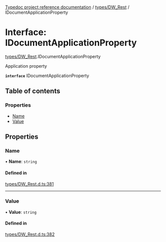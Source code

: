 [Typedoc project reference documentation](../README.md) / [types/DW_Rest](../modules/types_dw_rest.md) / IDocumentApplicationProperty

# Interface: IDocumentApplicationProperty

[types/DW_Rest](../modules/types_dw_rest.md).IDocumentApplicationProperty

Application property

**`interface`** IDocumentApplicationProperty

## Table of contents

### Properties

- [Name](types_dw_rest.idocumentapplicationproperty.md#name)
- [Value](types_dw_rest.idocumentapplicationproperty.md#value)

## Properties

### Name

• **Name**: `string`

#### Defined in

[types/DW_Rest.d.ts:381](https://github.com/DocuWare/REST-Sample-TS/blob/beb3ada/src/types/DW_Rest.d.ts#L381)

___

### Value

• **Value**: `string`

#### Defined in

[types/DW_Rest.d.ts:382](https://github.com/DocuWare/REST-Sample-TS/blob/beb3ada/src/types/DW_Rest.d.ts#L382)
